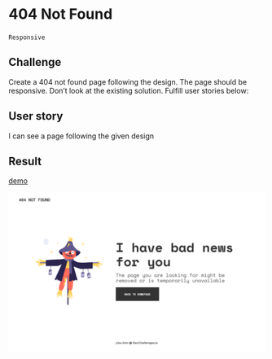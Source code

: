 # 404 Not Found

`Responsive`

## Challenge

Create a 404 not found page following the design. The page should be responsive. Don’t look at the existing solution. Fulfill user stories below:

## User story

I can see a page following the given design

## Result

[demo](https://dev-challenges-delta.vercel.app/404-not-found/index.html)

![thumbnail](./demo/thumbnail.png)
